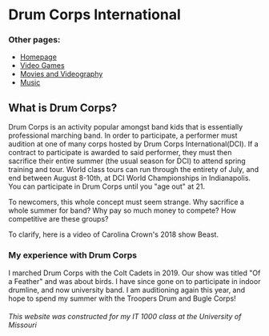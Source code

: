 
<html>
  <h1>
    Drum Corps International
  </h1>
  <body>
    <h3>
      Other pages:
    </h3>
    <ul>
      <li><a href="README.md">Homepage</a></li>
      <li><a href="Video_Games.md">Video Games</a></li>
      <li><a href="Movies.md">Movies and Videography</a></li>
      <li><a href="Music.md">Music</a></li>   
    </ul>
  
<h2> What is Drum Corps?</h2>
    
<p> Drum Corps is an activity popular amongst band kids that is essentially professional marching band. In order to participate, a performer must audition at one of many corps hosted by Drum Corps International(DCI). If a contract to participate is awarded to said performer, they must then sacrifice their entire summer (the usual season for DCI) to attend spring training and tour. World class tours can run through the entirety of July, and end between August 8-10th, at DCI World Championships in Indianapolis. You can participate in Drum Corps until you "age out" at 21. </p>
    
<p> To newcomers, this whole concept must seem strange. Why sacrifice a whole summer for band? Why pay so much money to compete? How competitive are these groups?</p>

<p>To clarify, here is a video of Carolina Crown's 2018 show Beast.</p>
      
<h3> My experience with Drum Corps</h3>
    
<p>I marched Drum Corps with the Colt Cadets in 2019. Our show was titled "Of a Feather" and was about birds. I have since gone on to participate in indoor drumline, and now university band. I am auditioning again this year, and hope to spend my summer with the Troopers Drum and Bugle Corps!</p>
    
<h6> This website was constructed for my IT 1000 class at the University of Missouri</h6>
    
  
  
  
